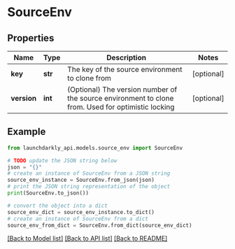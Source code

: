 # SourceEnv


## Properties

Name | Type | Description | Notes
------------ | ------------- | ------------- | -------------
**key** | **str** | The key of the source environment to clone from | [optional] 
**version** | **int** | (Optional) The version number of the source environment to clone from. Used for optimistic locking | [optional] 

## Example

```python
from launchdarkly_api.models.source_env import SourceEnv

# TODO update the JSON string below
json = "{}"
# create an instance of SourceEnv from a JSON string
source_env_instance = SourceEnv.from_json(json)
# print the JSON string representation of the object
print(SourceEnv.to_json())

# convert the object into a dict
source_env_dict = source_env_instance.to_dict()
# create an instance of SourceEnv from a dict
source_env_from_dict = SourceEnv.from_dict(source_env_dict)
```
[[Back to Model list]](../README.md#documentation-for-models) [[Back to API list]](../README.md#documentation-for-api-endpoints) [[Back to README]](../README.md)



